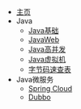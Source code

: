 <!-- - [主页](README.md)
- Java
  - [Java基础](java/base.md)
  - [JavaWeb](java/web.md)
  - [Java高并发](java/juc.md)
  - [Java虚拟机](java/jvm.md)
  - [字节码速查表](java/bytecode.md)
- Java微服务
  - [Spring Cloud](micros/sc.md)
  - [Dubbo](micros/dubbo.md) -->

- [主页](s-java/README.md)
- Java
  - [Java基础](s-java/java/base.md)
  - [JavaWeb](s-java/java/web.md)
  - [Java高并发](s-java/java/juc.md)
  - [Java虚拟机](s-java/java/jvm.md)
  - [字节码速查表](s-java/java/bytecode.md)
- Java微服务
  - [Spring Cloud](s-java/micros/sc.md)
  - [Dubbo](s-java/micros/dubbo.md) 


